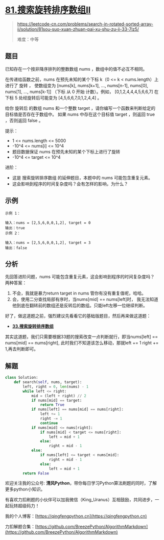 # [81.搜索旋转排序数组II](https://leetcode-cn.com/problems/search-in-rotated-sorted-array-ii/solution/81sou-suo-xuan-zhuan-pai-xu-shu-zu-ii-33-7lz5/)
> https://leetcode-cn.com/problems/search-in-rotated-sorted-array-ii/solution/81sou-suo-xuan-zhuan-pai-xu-shu-zu-ii-33-7lz5/
> 
> 难度：中等

## 题目

已知存在一个按非降序排列的整数数组 nums ，数组中的值不必互不相同。

在传递给函数之前，nums 在预先未知的某个下标 k（0 <= k < nums.length）上进行了 旋转 ，
使数组变为 [nums[k], nums[k+1], ..., nums[n-1], nums[0], nums[1], ..., nums[k-1]]
（下标 从 0 开始 计数）。例如， [0,1,2,4,4,4,5,6,6,7] 在下标 5 处经旋转后可能变为 [4,5,6,6,7,0,1,2,4,4] 。

给你 旋转后 的数组 nums 和一个整数 target ，请你编写一个函数来判断给定的目标值是否存在于数组中。
如果 nums 中存在这个目标值 target ，则返回 true ，否则返回 false 。

提示：

- 1 <= nums.length <= 5000
- -10^4 <= nums[i] <= 10^4
- 题目数据保证 nums 在预先未知的某个下标上进行了旋转
- -10^4 <= target <= 10^4

进阶：
- 这是 搜索旋转排序数组 的延伸题目，本题中的 nums 可能包含重复元素。
- 这会影响到程序的时间复杂度吗？会有怎样的影响，为什么？


## 示例

```
示例 1：

输入：nums = [2,5,6,0,0,1,2], target = 0
输出：true
示例 2：

输入：nums = [2,5,6,0,0,1,2], target = 3
输出：false
```

## 分析
先回答进阶问题，nums 可能包含重复元素，这会影响到程序的时间复杂度吗？
两种答案：
1. 不会，我就是暴力return target in nums 管你有没有重复值呢，哈哈。
2. 会，使用二分查找局部有序时，当nums[mid] == nums[left]时，
   我无法知道他到底在翻转前的数组还是反转后的数组。只能left左移一位继续判断。
   
好了，做这道题之前，强烈建议先看看它的基础版题目，然后再来做这道题：
- **[33.搜索旋转排序数组](https://leetcode-cn.com/problems/search-in-rotated-sorted-array/solution/33sou-suo-xuan-zhuan-pai-xu-shu-zu-pytho-2oia/)**

其实这道题，我们只需要根据33题的搜索改变一点判断就行，即当nums[left] == nums[mid] == nums[right],
此时我们不知道该怎么移动，那就left += 1 right += 1,再去判断即可。

## 解题

```python
class Solution:
    def search(self, nums, target):
        left, right = 0, len(nums) - 1
        while left <= right:
            mid = (left + right) // 2
            if nums[mid] == target:
                return True
            if nums[left] == nums[mid] == nums[right]:
                left += 1
                right -= 1
                continue
            if nums[mid] <= nums[right]:
                if nums[mid] < target <= nums[right]:
                    left = mid + 1
                else:
                    right = mid - 1
            else:
                if nums[left] <= target < nums[mid]:
                    right = mid - 1
                else:
                    left = mid + 1
        return False
```

欢迎关注我的公众号: **清风Python**，带你每日学习Python算法刷题的同时，了解更多python小知识。

有喜欢力扣刷题的小伙伴可以加我微信（King_Uranus）互相鼓励，共同进步，一起玩转超级码力！

我的个人博客：[https://qingfengpython.cn](https://qingfengpython.cn)

力扣解题合集：[https://github.com/BreezePython/AlgorithmMarkdown](https://github.com/BreezePython/AlgorithmMarkdown) 
